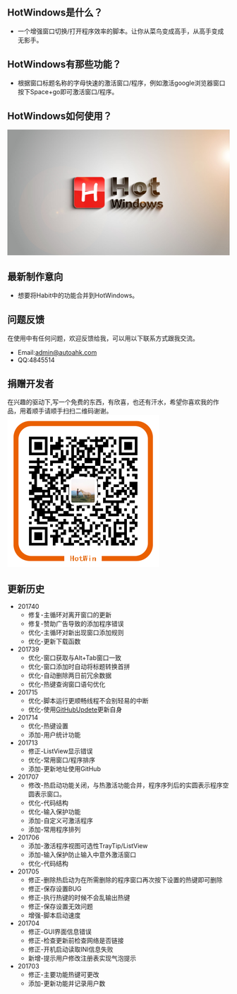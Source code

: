 ## HotWindows是什么？
* 一个增强窗口切换/打开程序效率的脚本。让你从菜鸟变成高手，从高手变成无影手。

## HotWindows有那些功能？
* 根据窗口标题名称的字母快速的激活窗口/程序，例如激活google浏览器窗口按下Space+go即可激活窗口/程序。

## HotWindows如何使用？
[![观看试用教程](https://github.com/liumenggit/pic/raw/master/HotWindows-fm.jpg)](http://my.tv.sohu.com/us/251086486/93269967.shtml)

## 最新制作意向
* 想要将Habit中的功能合并到HotWindows。

## 问题反馈
在使用中有任何问题，欢迎反馈给我，可以用以下联系方式跟我交流。
* Email:admin@autoahk.com
* QQ:4845514

## 捐赠开发者
在兴趣的驱动下,写一个免费的东西，有欣喜，也还有汗水，希望你喜欢我的作品，用着顺手请顺手扫扫二维码谢谢。<br>
![](https://github.com/liumenggit/pic/raw/master/alipayhotwin12.png)

## 更新历史
* 201740
	* 修复-主循环对离开窗口的更新
	* 修复-赞助广告导致的添加程序错误
	* 优化-主循环对新出现窗口添加规则
	* 优化-更新下载函数
* 201739
	* 优化-窗口获取与Alt+Tab窗口一致
	* 优化-窗口添加时自动将标题转换首拼
	* 优化-自动删除两日前冗余数据
	* 优化-热键查询窗口语句优化
* 201715
	* 优化-脚本运行更顺畅线程不会别轻易的中断
	* 优化-使用[GitHubUpdete](https://github.com/liumenggit/GitUpdate)更新自身
* 201714
	* 优化-热键设置
	* 添加-用户统计功能
* 201713
	* 修正-ListView显示错误
	* 优化-常用窗口/程序排序
	* 添加-更新地址使用GitHub
* 201707
	* 修改-热启动功能关闭，与热激活功能合并，程序序列后的实圆表示程序空圆表示窗口。
	* 优化-代码结构
	* 优化-输入保护功能
	* 添加-自定义可激活程序
	* 添加-常用程序排列
* 201706
	* 添加-激活程序视图可选性TrayTip/ListView
	* 添加-输入保护防止输入中意外激活窗口
	* 优化-代码结构
* 201705
	* 修正-删除热启动为在所需删除的程序窗口再次按下设置的热键即可删除
	* 修正-保存设置BUG
	* 修正-执行热键的时候不会乱输出热键
	* 修正-保存设置无效问题
	* 增强-脚本启动速度
* 201704
	* 修正-GUI界面信息错误
	* 修正-检查更新前检查网络是否链接
	* 修正-开机启动读取INI信息失败
	* 新增-提示用户修改注册表实现气泡提示
* 201703
	* 修正-主要功能热键可更改
	* 添加-更新功能并记录用户数
